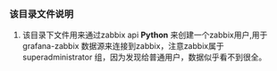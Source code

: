 ### 该目录文件说明
1. 该目录下文件用来通过zabbix api **Python** 来创建一个zabbix用户,用于grafana-zabbix 数据源来连接到zabbix，注意zabbix属于superadministrator 组，因为发现给普通用户，数据似乎看不到很全。
